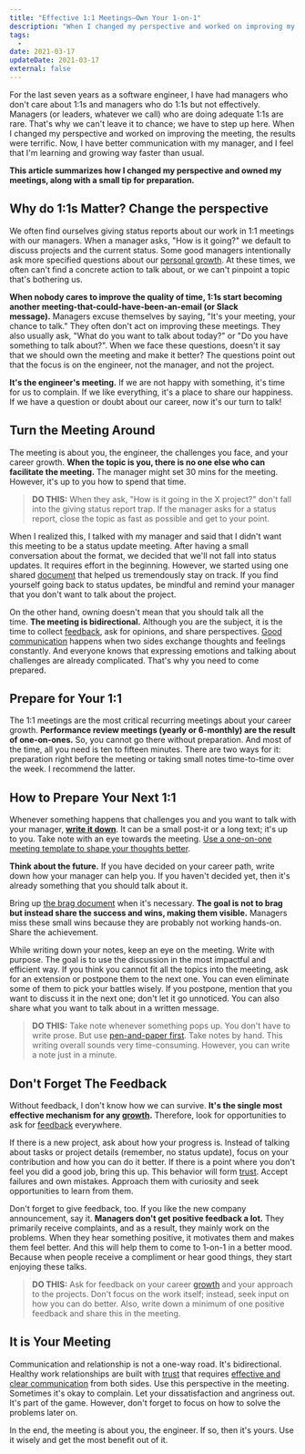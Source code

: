 ```yaml
---
title: "Effective 1:1 Meetings—Own Your 1-on-1"
description: "When I changed my perspective and worked on improving my 1:1 meetings, the results were terrific. Now, I have better communication with my manager, and I feel that I'm learning and growing way faster than usual."
tags:
  -
date: 2021-03-17
updateDate: 2021-03-17
external: false
---
```


For the last seven years as a software engineer, I have had managers who don't care about 1:1s and managers who do 1:1s but not effectively. Managers (or leaders, whatever we call) who are doing adequate 1:1s are rare. That's why we can't leave it to chance; we have to step up here. When I changed my perspective and worked on improving the meeting, the results were terrific. Now, I have better communication with my manager, and I feel that I'm learning and growing way faster than usual.

**This article summarizes how I changed my perspective and owned my meetings, along with a small tip for preparation.**

## Why do 1:1s Matter? Change the perspective

We often find ourselves giving status reports about our work in 1:1 meetings with our managers. When a manager asks, "How is it going?" we default to discuss projects and the current status. Some good managers intentionally ask more specified questions about our [personal growth](https://candost.substack.com/p/growth-with-systematic-bliss). At these times, we often can't find a concrete action to talk about, or we can't pinpoint a topic that's bothering us.

**When nobody cares to improve the quality of time, 1:1s start becoming another meeting-that-could-have-been-an-email (or Slack message).** Managers excuse themselves by saying, "It's your meeting, your chance to talk." They often don't act on improving these meetings. They also usually ask, "What do you want to talk about today?" or "Do you have something to talk about?". When we face these questions, doesn't it say that we should own the meeting and make it better? The questions point out that the focus is on the engineer, not the manager, and not the project.

**It's the engineer's meeting.** If we are not happy with something, it's time for us to complain. If we like everything, it's a place to share our happiness. If we have a question or doubt about our career, now it's our turn to talk!

## Turn the Meeting Around

The meeting is about you, the engineer, the challenges you face, and your career growth. **When the topic is you, there is no one else who can facilitate the meeting.** The manager might set 30 mins for the meeting. However, it's up to you how to spend that time.

> **DO THIS:** When they ask, "How is it going in the X project?" don't fall into the giving status report trap. If the manager asks for a status report, close the topic as fast as possible and get to your point.

When I realized this, I talked with my manager and said that I didn't want this meeting to be a status update meeting. After having a small conversation about the format, we decided that we'll not fall into status updates. It requires effort in the beginning. However, we started using one shared [document](https://candost.substack.com/p/effective-1-1-meetings-one-on-one-meeting-template) that helped us tremendously stay on track. If you find yourself going back to status updates, be mindful and remind your manager that you don't want to talk about the project.

On the other hand, owning doesn't mean that you should talk all the time. **The meeting is bidirectional.** Although you are the subject, it is the time to collect [feedback](https://candost.substack.com/p/importance-of-the-feedback), ask for opinions, and share perspectives. [Good communication](https://candost.substack.com/p/high-productivity-and-clear-communication-in-different-cultures) happens when two sides exchange thoughts and feelings constantly. And everyone knows that expressing emotions and talking about challenges are already complicated. That's why you need to come prepared.

## Prepare for Your 1:1

The 1:1 meetings are the most critical recurring meetings about your career growth. **Performance review meetings (yearly or 6-monthly) are the result of one-on-ones.** So, you cannot go there without preparation. And most of the time, all you need is ten to fifteen minutes. There are two ways for it: preparation right before the meeting or taking small notes time-to-time over the week. I recommend the latter.

## How to Prepare Your Next 1:1

Whenever something happens that challenges you and you want to talk with your manager, **[write it down](https://candost.substack.com/p/why-is-writing-important)**. It can be a small post-it or a long text; it's up to you. Take note with an eye towards the meeting. [Use a one-on-one meeting template to shape your thoughts better](https://candost.substack.com/p/effective-1-1-meetings-one-on-one-meeting-template).

**Think about the future.** If you have decided on your career path, write down how your manager can help you. If you haven't decided yet, then it's already something that you should talk about it.

Bring up [the brag document](https://jvns.ca/blog/brag-documents/) when it's necessary. **The goal is not to brag but instead share the success and wins, making them visible.** Managers miss these small wins because they are probably not working hands-on. Share the achievement.

While writing down your notes, keep an eye on the meeting. Write with purpose. The goal is to use the discussion in the most impactful and efficient way. If you think you cannot fit all the topics into the meeting, ask for an extension or postpone them to the next one. You can even eliminate some of them to pick your battles wisely. If you postpone, mention that you want to discuss it in the next one; don't let it go unnoticed. You can also share what you want to talk about in a written message.

> **DO THIS:** Take note whenever something pops up. You don't have to write prose. But use [pen-and-paper first](https://www.scientificamerican.com/article/a-learning-secret-don-t-take-notes-with-a-laptop/). Take notes by hand. This writing overall sounds very time-consuming. However, you can write a note just in a minute.

## Don't Forget The Feedback

Without feedback, I don't know how we can survive. **It's the single most effective mechanism for any [growth](https://candost.substack.com/p/growth-with-systematic-bliss).** Therefore, look for opportunities to ask for [feedback](https://candost.substack.com/p/importance-of-the-feedback) everywhere.

If there is a new project, ask about how your progress is. Instead of talking about tasks or project details (remember, no status update), focus on your contribution and how you can do it better. If there is a point where you don't feel you did a good job, bring this up. This behavior will form [trust](https://candost.substack.com/p/how-to-build-trust-in-a-team-as-a-new-manager). Accept failures and own mistakes. Approach them with curiosity and seek opportunities to learn from them.

Don't forget to give feedback, too. If you like the new company announcement, say it. **Managers don't get positive feedback a lot.** They primarily receive complaints, and as a result, they mainly work on the problems. When they hear something positive, it motivates them and makes them feel better. And this will help them to come to 1-on-1 in a better mood. Because when people receive a compliment or hear good things, they start enjoying these talks.

> **DO THIS:** Ask for feedback on your career [growth](https://candost.substack.com/p/growth-with-systematic-bliss) and your approach to the projects. Don't focus on the work itself; instead, seek input on how you can do better. Also, write down a minimum of one positive feedback and share this in the meeting.

## It is Your Meeting

Communication and relationship is not a one-way road. It's bidirectional. Healthy work relationships are built with [trust](https://candost.substack.com/p/how-to-build-trust-in-a-team-as-a-new-manager) that requires [effective and clear communication](https://candost.substack.com/p/high-productivity-and-clear-communication-in-different-cultures) from both sides. Use this perspective in the meeting. Sometimes it's okay to complain. Let your dissatisfaction and angriness out. It's part of the game. However, don't forget to focus on how to solve the problems later on.

In the end, the meeting is about you, the engineer. If so, then it's yours. Use it wisely and get the most benefit out of it.